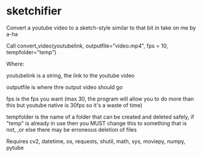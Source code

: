 # sketchifier
Convert a youtube video to a sketch-style similar to that bit in take on me by a-ha

Call convert_video(youtubelink, outputfile="video.mp4", fps = 10, tempfolder="temp")

Where:

youtubelink is a string, the link to the youtube video

outputfile is where thre output video should go

fps is the fps you want (max 30, the program will allow you to do more than this but youtube native is 30fps so it's a waste of time)

tempfolder is the name of a folder that can be created and deleted safely, if "temp" is already in use then you MUST change this to something that is not, ,or else there may be erroneous deletion of files



Requires cv2, datetime, os, requests, shutil, math, sys, moviepy, numpy, pytube
